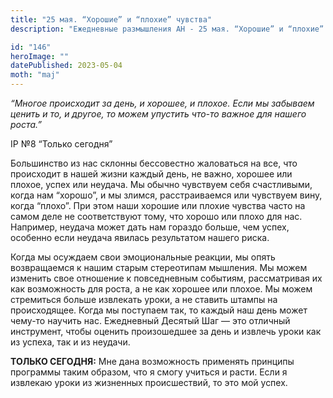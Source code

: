 ```yaml
---
title: "25 мая. “Хорошие” и “плохие” чувства"
description: "Ежедневные размышления АН - 25 мая. “Хорошие” и “плохие” чувства"

id: "146"
heroImage: ""
datePublished: 2023-05-04
moth: "maj"
---
```


_“Многое происходит за день, и хорошее, и плохое. Если мы забываем ценить и
то, и другое, то можем упустить что-то важное для нашего роста.”_

IP №8 “Только сегодня”

Большинство из нас склонны бессовестно жаловаться на все, что происходит в
нашей жизни каждый день, не важно, хорошее или плохое, успех или неудача. Мы
обычно чувствуем себя счастливыми, когда нам “хорошо”, и мы злимся,
расстраиваемся или чувствуем вину, когда “плохо”. При этом наши хорошие или
плохие чувства часто на самом деле не соответствуют тому, что хорошо или плохо
для нас. Например, неудача может дать нам гораздо больше, чем успех, особенно
если неудача явилась результатом нашего риска.

Когда мы осуждаем свои эмоциональные реакции, мы опять возвращаемся к нашим
старым стереотипам мышления. Мы можем изменить свое отношение к повседневным
событиям, рассматривая их как возможность для роста, а не как хорошее или
плохое. Мы можем стремиться больше извлекать уроки, а не ставить штампы на
происходящее. Когда мы поступаем так, то каждый наш день может чему-то научить
нас. Ежедневный Десятый Шаг — это отличный инструмент, чтобы оценить
произошедшее за день и извлечь уроки как из успеха, так и из неудачи.

**ТОЛЬКО СЕГОДНЯ:** Мне дана возможность применять принципы программы таким
образом, что я смогу учиться и расти. Если я извлекаю уроки из жизненных
происшествий, то это мой успех.
